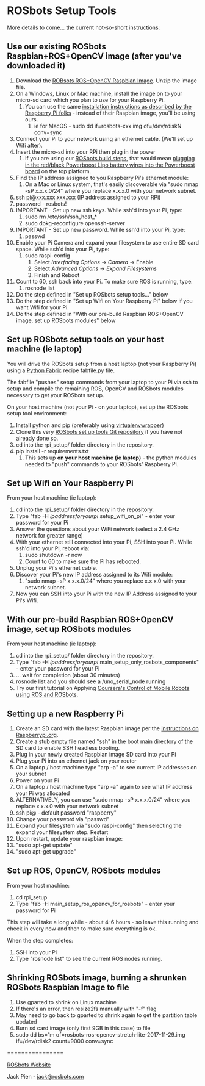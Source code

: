 ROSbots Setup Tools
====================

More details to come... the current not-so-short instructions:

## Use our existing ROSbots Raspbian+ROS+OpenCV image (after you've downloaded it)
1. Download the [ROBsots ROS+OpenCV Raspbian Image](https://medium.com/@rosbots/ready-to-use-image-raspbian-stretch-ros-opencv-324d6f8dcd96). Unzip the image file.
1. On a Windows, Linux or Mac machine, install the image on to your micro-sd card which you plan to use for your Raspberry Pi.
   1. You can use the same [installation instructions as described by the Raspberry Pi folks](https://www.raspberrypi.org/documentation/installation/installing-images/README.md) - instead of their Raspbian image, you'll be using ours.
      1. ie for MacOS - sudo dd if=rosbots-xxx.img of=/dev/rdiskN conv=sync
1. Connect your Pi to your network using an ethernet cable. (We'll set up Wifi after).
1. Insert the micro-sd into your RPi then plug in the power
   1. If you are using our [ROSbots build steps](https://www.rosbots.com/build_it), that would mean [plugging in the red/black Powerboost Lipo battery wires into the Powerboost board](https://www.rosbots.com/static/landing/img/build_it_v02/step_09_powerboost_top/IMG_20180221_083340.jpg) on the top platform.
1. Find the IP address assigned to you Raspberry Pi's ethernet module:
   1. On a Mac or Linux system, that's easily discoverable via "sudo nmap -sP x.x.x.0/24" where you replace x.x.x.0 with your network subnet. 
1. ssh pi@xxx.xxx.xxx.xxx (IP address assigned to your RPi)
1. password - rosbots!
1. IMPORTANT - Set up new ssh keys. While ssh'd into your Pi, type:
   1. sudo rm /etc/ssh/ssh_host_*
   1. sudo dpkg-reconfigure openssh-server
1. IMPORTANT - Set up new password. While ssh'd into your Pi, type:
   1. passwd
1. Enable your Pi Camera and expand your filesystem to use entire SD card space. While ssh'd into your Pi, type:
   1. sudo raspi-config
      1. Select *Interfacing Options* -> *Camera* -> Enable
      1. Select *Advanced Options* -> *Expand Filesystems*
      1. Finish and Reboot
1. Count to 60, ssh back into your Pi. To make sure ROS is running, type:
   1. rosnode list 
1. Do the step defined in "Set up ROSbots setup tools..." below
1. Do the step defined in "Set up Wifi on Your Raspberry Pi" below if you want Wifi for your Pi.
1. Do the step defined in "With our pre-build Raspbian ROS+OpenCV image, set up ROSbots modules" below



## Set up ROSbots setup tools on your host machine (ie laptop)
You will drive the ROSbots setup from a host laptop (not your Raspberry Pi) using a [Python Fabric](http://www.fabfile.org/) recipe fabfile.py file.  

The fabfile "pushes" setup commands from your laptop to your Pi via ssh to setup and compile the remaining ROS, OpenCV and ROSbots modules necessary to get your ROSbots set up.

On your host machine (not your Pi - on your laptop), set up the ROSbots setup tool environment:
1. Install python and pip (preferably using [virtualenvwrapper](https://pypi.python.org/pypi/virtualenvwrapper)) 
1. Clone this very [ROSbots set up tools Git repository](https://github.com/ROSbots/rosbots_setup_tools) if you have not already done so.
1. cd into the rpi_setup/ folder directory in the repository.
1. pip install -r requirements.txt
   1. This sets up **on your host machine (ie laptop)** - the python modules needed to "push" commands to your ROSbots' Raspberry Pi.




## Set up Wifi on Your Raspberry Pi

From your host machine (ie laptop):

1. cd into the rpi_setup/ folder directory in the repository.
1. Type "fab -H *ipaddressforyourpi* setup\_wifi\_on\_pi" - enter your password for your Pi
1. Answer the questions about your WiFi network (select a 2.4 GHz network for greater range)
1. With your ethernet still connected into your Pi, SSH into your Pi. While ssh'd into your Pi, reboot via:
   1. sudo shutdown -r now
   1. Count to 60 to make sure the Pi has rebooted.
1. Unplug your Pi's ethernet cable.
1. Discover your Pi's new IP address assigned to its Wifi module:
   1. "sudo nmap -sP x.x.x.0/24" where you replace x.x.x.0 with your network subnet.
1. Now you can SSH into your Pi with the new IP Address assigned to your Pi's Wifi.
  

## With our pre-build Raspbian ROS+OpenCV image, set up ROSbots modules

From your host machine (ie laptop):

1. cd into the rpi_setup/ folder directory in the repository.
1. Type "fab -H *ipaddressforyourpi* main\_setup\_only\_rosbots\_components" - enter your password for your Pi
1. ... wait for completion (about 30 minutes)
1. rosnode list and you should see a /uno_serial_node running
1. Try our first tutorial on Applying [Coursera's Control of Mobile Robots using ROS and ROSbots](https://medium.com/@rosbots/apply-coursera-control-of-mobile-robots-with-ros-and-rosbots-part-1-777a51f63617).



## Setting up a new Raspberry Pi

1. Create an SD card with the latest Raspbian image per the [instructions on Raspberrypi.org](https://www.raspberrypi.org/downloads/raspbian/).
1. Create a stub empty file named "ssh" in the boot main directory of the SD card to enable SSH headless booting.
1. Plug in your newly created Raspbian image SD card into your Pi
1. Plug your Pi into an ethernet jack on your router
1. On a laptop / host machine type "arp -a" to see current IP addresses on your subnet
1. Power on your Pi
1. On a laptop / host machine type "arp -a" again to see what IP address your Pi was allocated
1. ALTERNATIVELY, you can use "sudo nmap -sP x.x.x.0/24" where you replace x.x.x.0 with your network subnet
1. ssh pi@<theipaddress> - default password "raspberry"
1. Change your password via "passwd"
1. Expand your filesystem via "sudo raspi-config" then selecting the expand your filesystem step.  Restart
1. Upon restart, update your raspbian image:
  1. "sudo apt-get update"
  1. "sudo apt-get upgrade"
  

## Set up ROS, OpenCV, ROSbots modules

From your host machine:

1. cd rpi_setup
1. Type "fab -H <wifiipaddressforyourpi> main_setup_ros_opencv_for_rosbots" - enter your password for Pi

This step will take a long while - about 4-6 hours - so leave this running and check in every now and then to make sure everything is ok.

When the step completes:

1. SSH into your Pi
1. Type "rosnode list" to see the current ROS nodes running.



## Shrinking ROSbots image, burning a shrunken ROSbots Raspbian Image to file
1. Use gparted to shrink on Linux machine
  1. If there's an error, then resize2fs manually with "-f" flag
  1. May need to go back to gparted to shrink again to get the partition table updated
1. Burn sd card image (only first 9GB in this case) to file
  1. sudo dd bs=1m of=rosbots-ros-opencv-stretch-lite-2017-11-29.img if=/dev/rdisk2 count=9000 conv=sync


================

[ROSbots Website](www.rosbots.com)

Jack Pien - jack@rosbots.com
